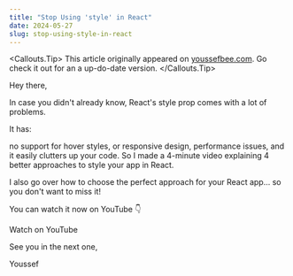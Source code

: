 ```yaml
---
title: "Stop Using 'style' in React"
date: 2024-05-27
slug: stop-using-style-in-react
---
```


<Callouts.Tip>
This article originally appeared on [youssefbee.com](https://youssefbee.com). Go check it out for an a up-do-date version.
</Callouts.Tip>

Hey there,

In case you didn't already know, React's style prop comes with a lot of problems.

It has:

no support for hover styles, or responsive design,
performance issues, and
it easily clutters up your code.
So I made a 4-minute video explaining 4 better approaches to style your app in React.

I also go over how to choose the perfect approach for your React app… so you don't want to miss it!

You can watch it now on YouTube 👇

<LinkButton href="https://youtu.be/E0rzFKAafdk">
Watch on YouTube
</LinkButton>

See you in the next one,

Youssef
